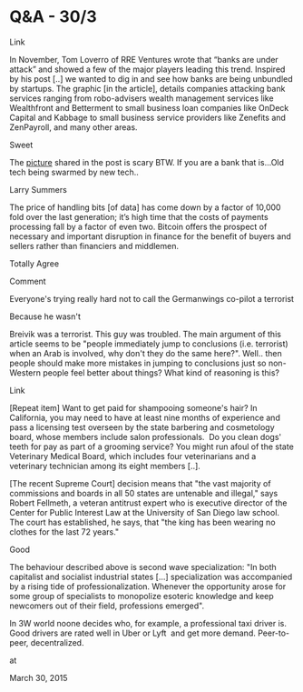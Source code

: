 # Q&A - 30/3

Link

In November, Tom Loverro of RRE Ventures wrote that “banks are under attack” and showed a few of the major players leading this trend. Inspired by his post [..] we wanted to dig in and see how banks are being unbundled by startups. The graphic [in the article], details companies attacking bank services ranging from robo-advisers wealth management services like Wealthfront and Betterment to small business loan companies like OnDeck Capital and Kabbage to small business service providers like Zenefits and ZenPayroll, and many other areas.

Sweet

The
[picture](https://cbi-blog.s3.amazonaws.com/blog/wp-content/uploads/2015/03/Unbundling-of-a-bank-V2-cropped.png)
shared in the post is scary BTW. If you are a bank that is...Old tech
being swarmed by new tech..

Larry Summers

The price of handling bits [of data] has come down by a factor of 10,000 fold over the last generation; it’s high time that the costs of payments processing fall by a factor of even two. Bitcoin offers the prospect of necessary and important disruption in finance for the benefit of buyers and sellers rather than financiers and middlemen.

Totally Agree

Comment

Everyone's trying really hard not to call the Germanwings co-pilot a terrorist

Because he wasn't

Breivik was a terrorist. This guy was troubled. The main argument of this article seems to be "people immediately jump to conclusions (i.e. terrorist) when an Arab is involved, why don't they do the same here?". Well.. then people should make more mistakes in jumping to conclusions just so non-Western people feel better about things? What kind of reasoning is this? 

Link

[Repeat item] Want to get paid for shampooing someone's hair? In California, you may need to have at least nine months of experience and pass a licensing test overseen by the state barbering and cosmetology board, whose members include salon professionals.  Do you clean dogs' teeth for pay as part of a grooming service? You might run afoul of the state Veterinary Medical Board, which includes four veterinarians and a veterinary technician among its eight members [..].

[The recent Supreme Court] decision means that "the vast majority of commissions and boards in all 50 states are untenable and illegal," says Robert Fellmeth, a veteran antitrust expert who is executive director of the Center for Public Interest Law at the University of San Diego law school. The court has established, he says, that "the king has been wearing no clothes for the last 72 years."

Good

The behaviour described above is second wave specialization: "In both capitalist and socialist industrial states [...] specialization was accompanied by a rising tide of professionalization. Whenever the opportunity arose for some group of specialists to monopolize esoteric knowledge and keep newcomers out of their field, professions emerged".

In 3W world noone decides who, for example, a professional taxi driver is. Good drivers are rated well in Uber or Lyft  and get more demand. Peer-to-peer, decentralized.










at

March 30, 2015















